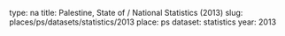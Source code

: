 type: na
title: Palestine, State of / National Statistics (2013)
slug: places/ps/datasets/statistics/2013
place: ps
dataset: statistics
year: 2013
